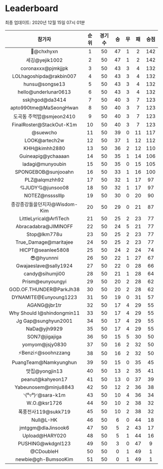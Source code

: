# Leaderboard
최종 업데이트: 2020년 12월 15일 07시 01분




| 참가자 | 순위 | 경기수 | 승 | 무 | 패 | 승점 |
|:---:|:---:|:---:|:---:|:---:|:---:|:---:|
| 👑@chxhyxn | 1 | 50 | 47 | 1 | 2 | 142 |
| 세깅@yejik1002 | 2 | 50 | 47 | 1 | 2 | 142 |
| coronaxxx@pjmkjjpk | 3 | 50 | 43 | 3 | 4 | 132 |
| LOLhagoshipda@rakbin007 | 4 | 50 | 43 | 3 | 4 | 132 |
| hunsu@songse13 | 5 | 50 | 43 | 3 | 4 | 132 |
| hello@underlunar0613 | 6 | 50 | 43 | 3 | 4 | 132 |
| sskjhgod@da3414 | 7 | 50 | 40 | 3 | 7 | 123 |
| apto990tme@MaSeongHwan | 8 | 50 | 40 | 3 | 7 | 123 |
| 도곡동 주먹밥@smjeon2410 | 9 | 50 | 40 | 3 | 7 | 123 |
| FinalRoster@StackOut-K1m | 10 | 50 | 40 | 3 | 7 | 123 |
| @suewcho | 11 | 50 | 39 | 0 | 11 | 117 |
| LOOK@artech2w | 12 | 50 | 37 | 1 | 12 | 112 |
| KHH@kimhh2880 | 13 | 50 | 36 | 2 | 12 | 110 |
| Guineapig@ychaaaan | 14 | 50 | 35 | 1 | 14 | 106 |
| ladagi@munyoubin | 15 | 50 | 35 | 0 | 15 | 105 |
| SPONGEBOB@sunjooahn | 16 | 50 | 33 | 1 | 16 | 100 |
| PLZ@alqmzhh92 | 17 | 50 | 32 | 1 | 17 | 97 |
| 💘JUDY💘@junsoo08 | 18 | 50 | 32 | 1 | 17 | 97 |
| NOTEZ@nsssslllp | 19 | 50 | 30 | 0 | 20 | 90 |
| 종강종강돌을던지자@Wisdom-Kim | 20 | 50 | 29 | 0 | 21 | 87 |
| LittleLyrical@ArfiTech | 21 | 50 | 25 | 2 | 23 | 77 |
| Abracadabra@JIMINOFF | 22 | 50 | 24 | 5 | 21 | 77 |
| Stop@lkm778u | 23 | 50 | 25 | 2 | 23 | 77 |
| True_Damage@maritajee | 24 | 50 | 25 | 2 | 23 | 77 |
| HICPT@seanlee5808 | 25 | 50 | 24 | 2 | 24 | 74 |
| 😎@hyunnni | 26 | 50 | 22 | 1 | 27 | 67 |
| Gwajaeslave@sally1924 | 27 | 50 | 22 | 0 | 28 | 66 |
| candy@sihumji00 | 28 | 50 | 21 | 1 | 28 | 64 |
| Prism@eunyoungyi | 29 | 50 | 20 | 2 | 28 | 62 |
| GOD.OF.THUNDER@ParkJh38 | 30 | 50 | 20 | 2 | 28 | 62 |
| DYNAMITE@Eunyoung1223 | 31 | 50 | 19 | 0 | 31 | 57 |
| AGANG@jbr1tr | 32 | 50 | 17 | 4 | 29 | 55 |
| Why Should I@shindongmin11 | 33 | 50 | 17 | 4 | 29 | 55 |
| Jg Gap@sunghyun2001 | 34 | 50 | 17 | 4 | 29 | 55 |
| NaDa@yjh9929 | 35 | 50 | 17 | 4 | 29 | 55 |
| SON7@jigajiga | 36 | 50 | 15 | 5 | 30 | 50 |
| yomyom@jsjy0830 | 37 | 50 | 16 | 2 | 32 | 50 |
| ⚡Benzi⚡@soohnzzang | 38 | 50 | 16 | 2 | 32 | 50 |
| PuangTeam@Namkyunghun | 39 | 50 | 15 | 0 | 35 | 45 |
| 맛집@yongjin13 | 40 | 50 | 13 | 2 | 35 | 41 |
| peanut@kahyeon17 | 41 | 50 | 13 | 0 | 37 | 39 |
| Yabeunosem@minju8843 | 42 | 50 | 12 | 2 | 36 | 38 |
| ◝(⁰▿⁰)◜@sara-k1m | 43 | 50 | 10 | 4 | 36 | 34 |
| W.O.@ksr1726 | 44 | 50 | 10 | 2 | 38 | 32 |
| 폭풍전사119@sukk719 | 45 | 50 | 10 | 2 | 38 | 32 |
| Null@L-HK | 46 | 50 | 6 | 0 | 44 | 18 |
| jmtggm@dlaJinsook6 | 47 | 50 | 5 | 2 | 43 | 17 |
| Upload@HARY020 | 48 | 50 | 5 | 1 | 44 | 16 |
| PUSHING@wkdgnl123 | 49 | 50 | 3 | 0 | 47 | 9 |
| @CDoubleH | 50 | 50 | 0 | 1 | 49 | 1 |
| newbie@gh-BumsooKim | 51 | 50 | 0 | 1 | 49 | 1 |